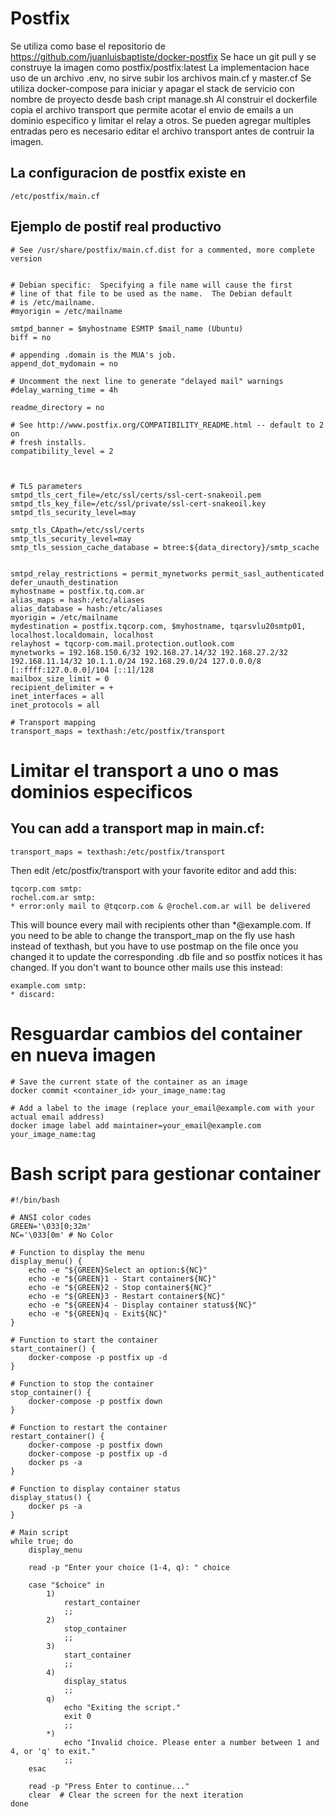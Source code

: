 # Postfix

Se utiliza como base el repositorio de https://github.com/juanluisbaptiste/docker-postfix
Se hace un git pull y se construye la imagen como postfix/postfix:latest
La implementacion hace uso de un archivo .env, no sirve subir los archivos main.cf y master.cf
Se utiliza docker-compose para iniciar y apagar el stack de servicio con nombre de proyecto desde bash cript manage.sh
Al construir el dockerfile copia el archivo transport que permite acotar el envio de emails a un dominio especifico y limitar el relay a otros. Se pueden agregar multiples entradas pero es necesario editar el archivo transport antes de contruir la imagen.

## La configuracion de postfix existe en
```
/etc/postfix/main.cf
```
## Ejemplo de postif real productivo
```
# See /usr/share/postfix/main.cf.dist for a commented, more complete version


# Debian specific:  Specifying a file name will cause the first
# line of that file to be used as the name.  The Debian default
# is /etc/mailname.
#myorigin = /etc/mailname

smtpd_banner = $myhostname ESMTP $mail_name (Ubuntu)
biff = no

# appending .domain is the MUA's job.
append_dot_mydomain = no

# Uncomment the next line to generate "delayed mail" warnings
#delay_warning_time = 4h

readme_directory = no

# See http://www.postfix.org/COMPATIBILITY_README.html -- default to 2 on
# fresh installs.
compatibility_level = 2



# TLS parameters
smtpd_tls_cert_file=/etc/ssl/certs/ssl-cert-snakeoil.pem
smtpd_tls_key_file=/etc/ssl/private/ssl-cert-snakeoil.key
smtpd_tls_security_level=may

smtp_tls_CApath=/etc/ssl/certs
smtp_tls_security_level=may
smtp_tls_session_cache_database = btree:${data_directory}/smtp_scache


smtpd_relay_restrictions = permit_mynetworks permit_sasl_authenticated defer_unauth_destination
myhostname = postfix.tq.com.ar
alias_maps = hash:/etc/aliases
alias_database = hash:/etc/aliases
myorigin = /etc/mailname
mydestination = postfix.tqcorp.com, $myhostname, tqarsvlu20smtp01, localhost.localdomain, localhost
relayhost = tqcorp-com.mail.protection.outlook.com
mynetworks = 192.168.150.6/32 192.168.27.14/32 192.168.27.2/32 192.168.11.14/32 10.1.1.0/24 192.168.29.0/24 127.0.0.0/8 [::ffff:127.0.0.0]/104 [::1]/128
mailbox_size_limit = 0
recipient_delimiter = +
inet_interfaces = all
inet_protocols = all

# Transport mapping
transport_maps = texthash:/etc/postfix/transport
```

# Limitar el transport a uno o mas dominios especificos

## You can add a transport map in main.cf:
```
transport_maps = texthash:/etc/postfix/transport
```
Then edit /etc/postfix/transport with your favorite editor and add this:
```
tqcorp.com smtp:
rochel.com.ar smtp:
* error:only mail to @tqcorp.com & @rochel.com.ar will be delivered
```
This will bounce every mail with recipients other than *@example.com. If you need to be able to change the transport_map on the fly use hash instead of texthash, but you have to use postmap on the file once you changed it to update the corresponding .db file and so postfix notices it has changed. If you don't want to bounce other mails use this instead:
```
example.com smtp:
* discard:
```

# Resguardar cambios del container en nueva imagen
```
# Save the current state of the container as an image
docker commit <container_id> your_image_name:tag

# Add a label to the image (replace your_email@example.com with your actual email address)
docker image label add maintainer=your_email@example.com your_image_name:tag
```

# Bash script para gestionar container
```
#!/bin/bash

# ANSI color codes
GREEN='\033[0;32m'
NC='\033[0m' # No Color

# Function to display the menu
display_menu() {
    echo -e "${GREEN}Select an option:${NC}"
    echo -e "${GREEN}1 - Start container${NC}"
    echo -e "${GREEN}2 - Stop container${NC}"
    echo -e "${GREEN}3 - Restart container${NC}"
    echo -e "${GREEN}4 - Display container status${NC}"
    echo -e "${GREEN}q - Exit${NC}"
}

# Function to start the container
start_container() {
    docker-compose -p postfix up -d
}

# Function to stop the container
stop_container() {
    docker-compose -p postfix down
}

# Function to restart the container
restart_container() {
    docker-compose -p postfix down
    docker-compose -p postfix up -d
    docker ps -a
}

# Function to display container status
display_status() {
    docker ps -a
}

# Main script
while true; do
    display_menu

    read -p "Enter your choice (1-4, q): " choice

    case "$choice" in
        1)
            restart_container
            ;;
        2)
            stop_container
            ;;
        3)
            start_container
            ;;
        4)
            display_status
            ;;
        q)
            echo "Exiting the script."
            exit 0
            ;;
        *)
            echo "Invalid choice. Please enter a number between 1 and 4, or 'q' to exit."
            ;;
    esac

    read -p "Press Enter to continue..."
    clear  # Clear the screen for the next iteration
done
```